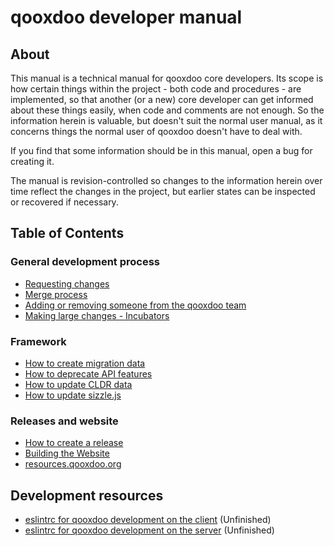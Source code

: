 # qooxdoo developer manual

## About

This manual is a technical manual for qooxdoo core developers. Its scope is
how certain things within the project - both code and procedures - are
implemented, so that another (or a new) core developer can get informed about
these things easily, when code and comments are not enough. So the information
herein is valuable, but doesn't suit the normal user manual, as it concerns
things the normal user of qooxdoo doesn't have to deal with.

If you find that some information should be in this manual, open a bug for
creating it.

The manual is revision-controlled so changes to the information herein over time
reflect the changes in the project, but earlier states can be inspected or
recovered if necessary.

## Table of Contents

### General development process
- [Requesting changes](requesting-changes.md)
- [Merge process](merge-process.md)
- [Adding or removing someone from the qooxdoo team](team_membership.md)
- [Making large changes - Incubators](incubators.md)

### Framework
- [How to create migration data](migration.md)
- [How to deprecate API features](deprecation.md)
- [How to update CLDR data](cldr_update.md)
- [How to update sizzle.js](sizzle_update.md)

### Releases and website
- [How to create a release](release.md)
- [Building the Website](website.md)
- [resources.qooxdoo.org](resources.qooxdoo.org.md)

## Development resources
- [eslintrc for qooxdoo development on the client](.eslinrc-browser) (Unfinished)
- [eslintrc for qooxdoo development on the server](.eslinrc-server) (Unfinished)
